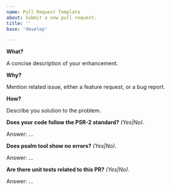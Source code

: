 ```yaml
---
name: Pull Request Template
about: Submit a new pull request.
title: ''
base: 'develop'

---
```


**What?**

A concise description of your enhancement.

**Why?**

Mention related issue, either a feature request, or a bug report.

**How?**

Describe you solution to the problem.

**Does your code follow the PSR-2 standard?** _(Yes|No)_.

Answer: ...

**Does psalm tool show no errors?** _(Yes|No)_.

Answer: ...

**Are there unit tests related to this PR?** _(Yes|No)_.

Answer: ...
